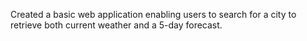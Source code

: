 Created a basic web application enabling users to search for a city to retrieve both current weather and a 5-day forecast.

